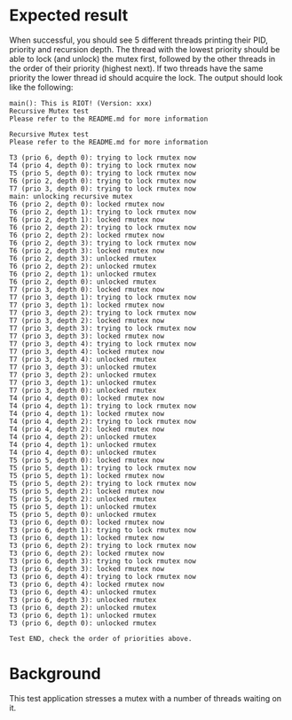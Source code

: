 Expected result
===============

When successful, you should see 5 different threads printing their
PID, priority and recursion depth. The thread with the lowest priority
should be able to lock (and unlock) the mutex first, followed by the
other threads in the order of their priority (highest next). If two
threads have the same priority the lower thread id should acquire the
lock. The output should look like the following:

```
main(): This is RIOT! (Version: xxx)
Recursive Mutex test
Please refer to the README.md for more information

Recursive Mutex test
Please refer to the README.md for more information

T3 (prio 6, depth 0): trying to lock rmutex now
T4 (prio 4, depth 0): trying to lock rmutex now
T5 (prio 5, depth 0): trying to lock rmutex now
T6 (prio 2, depth 0): trying to lock rmutex now
T7 (prio 3, depth 0): trying to lock rmutex now
main: unlocking recursive mutex
T6 (prio 2, depth 0): locked rmutex now
T6 (prio 2, depth 1): trying to lock rmutex now
T6 (prio 2, depth 1): locked rmutex now
T6 (prio 2, depth 2): trying to lock rmutex now
T6 (prio 2, depth 2): locked rmutex now
T6 (prio 2, depth 3): trying to lock rmutex now
T6 (prio 2, depth 3): locked rmutex now
T6 (prio 2, depth 3): unlocked rmutex
T6 (prio 2, depth 2): unlocked rmutex
T6 (prio 2, depth 1): unlocked rmutex
T6 (prio 2, depth 0): unlocked rmutex
T7 (prio 3, depth 0): locked rmutex now
T7 (prio 3, depth 1): trying to lock rmutex now
T7 (prio 3, depth 1): locked rmutex now
T7 (prio 3, depth 2): trying to lock rmutex now
T7 (prio 3, depth 2): locked rmutex now
T7 (prio 3, depth 3): trying to lock rmutex now
T7 (prio 3, depth 3): locked rmutex now
T7 (prio 3, depth 4): trying to lock rmutex now
T7 (prio 3, depth 4): locked rmutex now
T7 (prio 3, depth 4): unlocked rmutex
T7 (prio 3, depth 3): unlocked rmutex
T7 (prio 3, depth 2): unlocked rmutex
T7 (prio 3, depth 1): unlocked rmutex
T7 (prio 3, depth 0): unlocked rmutex
T4 (prio 4, depth 0): locked rmutex now
T4 (prio 4, depth 1): trying to lock rmutex now
T4 (prio 4, depth 1): locked rmutex now
T4 (prio 4, depth 2): trying to lock rmutex now
T4 (prio 4, depth 2): locked rmutex now
T4 (prio 4, depth 2): unlocked rmutex
T4 (prio 4, depth 1): unlocked rmutex
T4 (prio 4, depth 0): unlocked rmutex
T5 (prio 5, depth 0): locked rmutex now
T5 (prio 5, depth 1): trying to lock rmutex now
T5 (prio 5, depth 1): locked rmutex now
T5 (prio 5, depth 2): trying to lock rmutex now
T5 (prio 5, depth 2): locked rmutex now
T5 (prio 5, depth 2): unlocked rmutex
T5 (prio 5, depth 1): unlocked rmutex
T5 (prio 5, depth 0): unlocked rmutex
T3 (prio 6, depth 0): locked rmutex now
T3 (prio 6, depth 1): trying to lock rmutex now
T3 (prio 6, depth 1): locked rmutex now
T3 (prio 6, depth 2): trying to lock rmutex now
T3 (prio 6, depth 2): locked rmutex now
T3 (prio 6, depth 3): trying to lock rmutex now
T3 (prio 6, depth 3): locked rmutex now
T3 (prio 6, depth 4): trying to lock rmutex now
T3 (prio 6, depth 4): locked rmutex now
T3 (prio 6, depth 4): unlocked rmutex
T3 (prio 6, depth 3): unlocked rmutex
T3 (prio 6, depth 2): unlocked rmutex
T3 (prio 6, depth 1): unlocked rmutex
T3 (prio 6, depth 0): unlocked rmutex

Test END, check the order of priorities above.
```

Background
==========
This test application stresses a mutex with a number of threads waiting on it.
